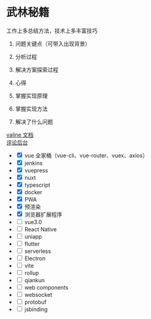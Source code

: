 # 武林秘籍

工作上多总结方法，技术上多丰富技巧

1. 问题关键点（可带入出现背景）

2. 分析过程
3. 解决方案探索过程
4. 心得
5. 掌握实现原理
6. 掌握实现方法
7. 解决了什么问题

<a href="https://valine.js.org/quickstart.html" target="_blank">valine 文档</a>  
<a href="https://leancloud.cn/dashboard/applist.html#/apps" target="_blank">评论后台</a>

-   <input type="checkbox" checked> vue 全家桶（vue-cli、vue-router、vuex、axios）
-   <input type="checkbox" checked> jenkins
-   <input type="checkbox" checked> vuepress
-   <input type="checkbox" checked> nuxt
-   <input type="checkbox" checked> typescript
-   <input type="checkbox" checked> docker
-   <input type="checkbox" checked> PWA
-   <input type="checkbox" checked> 预渲染
-   <input type="checkbox" checked> 浏览器扩展程序
-   <input type="checkbox"> vue3.0
-   <input type="checkbox"> React Native
-   <input type="checkbox"> uniapp
-   <input type="checkbox"> flutter
-   <input type="checkbox"> serverless
-   <input type="checkbox"> Electron
-   <input type="checkbox"> vite
-   <input type="checkbox"> rollup
-   <input type="checkbox"> qiankun
-   <input type="checkbox"> web components
-   <input type="checkbox"> websocket
-   <input type="checkbox"> protobuf
-   <input type="checkbox"> jsbinding
